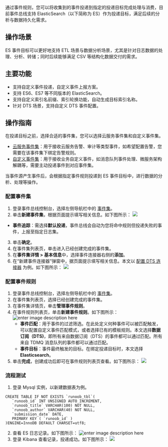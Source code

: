 
通过事件规则，您可以将收集到的事件投递到指定的投递目标完成处理与消费，目前事件总线支持 ElasticSearch（以下简称为 ES）作为投递目标，满足后续的分析与数据持久化需求。


## 操作场景
ES 事件目标可以更好地支持 ETL 场景与数据分析场景，尤其是针对日志数据的处理、分析、转储；同时后续能够满足 CSV 等结构化数据交付的需求。


## 主要功能
- 支持自定义事件投递，自定义事件上报方案。
- 支持 ES6、ES7 等不同版本的 ElasticSearch。
- 支持自定义索引名前缀、索引轮换功能，自动生成目标索引名称。
- 针对 DTS 场景，支持自定义 DTS 事件配置。


## 操作指南
在投递目标之前，选择合适的事件集，您可以选择云服务事件集和自定义事件集。
- [云服务事件集](https://cloud.tencent.com/document/product/1359/68200)：用于接收云服务告警、审计等类型事件，如希望配置告警，您需要在该事件集下绑定告警规则。
- [自定义事件集](https://cloud.tencent.com/document/product/1359/69028)：用于接收业务自定义事件，如消息队列事件处理、微服务架构解耦等，需要主动投递事件到对应事件集。

当事件源产生事件后，会根据指定事件规则投递到 ES 事件目标中，进行数据的分析、处理等操作。


### 配置事件集
1. 登录事件总线控制台，选择左侧导航栏中的 [事件集](https://console.cloud.tencent.com/eb)。
2. 单击**新建事件集**，根据页面提示填写相关信息。如下图所示：
![](https://qcloudimg.tencent-cloud.cn/raw/77e2d4af5ef7d4216059ccffec2e1c2e.png)
 - **事件追踪**：需选择**默认投递**，事件总线会自动为您将命中规则但投递失败的事件，上报至指定日志集。
3. 单击**确定**。
4. 在事件集列表页，单击进入已经创建完成的事件集。
5. 在**事件集详情 > 基本信息**中，选择事件连接器右侧的**添加**。
6. 在“新建事件连接器”弹窗中，据页面提示填写相关信息。本文以 [配置 DTS 连接器](https://cloud.tencent.com/document/product/1359/72306) 为例。如下图所示： 
![](https://qcloudimg.tencent-cloud.cn/raw/999f89e87c2f7dc6d0ea6373e4f635f8.png)
 
### 配置事件规则
1. 登录事件总线控制台，选择左侧导航栏中的 [事件集](https://console.cloud.tencent.com/eb)。
2. 在事件集列表页，选择已经创建完成的事件集。
3. 在事件集详情页，单击**管理事件规则**。
4. 在事件规则列表页，单击**新建事件规则**。如下图所示：
![enter image description here](https://qcloudimg.tencent-cloud.cn/raw/715519a283796f6afe64dc3a71290008.png)
	- **事件匹配**：用于事件的过滤筛选。在此处定义何种事件可以被匹配触发，可以配置自定义事件匹配模式，或者选择已有的模板规则。本文选择**数据订阅（DTS)**，即所有来自数据订阅（DTS）的事件都可以通过匹配。所有来自 TDMQ 消息队列的事件都可以通过匹配。
	- **事件目标**：事件最终触发的目标。在绑定投递目标时，本文选择 **Elasticsearch**。
5. 单击**完成**，创建成功后即可在事件规则列表页查看。如下图所示：
![](https://qcloudimg.tencent-cloud.cn/raw/99fe5a391fe0cc0d1b7a707d9ce31c16.png)
 
 

### 流程测试
1. 登录 Mysql 实例，以新建数据表为例。
```
CREATE TABLE IF NOT EXISTS `runoob_tbl`(
   `runoob_id` INT UNSIGNED AUTO_INCREMENT,
   `runoob_title` VARCHAR(100) NOT NULL,
   `runoob_author` VARCHAR(40) NOT NULL,
   `submission_date` DATE,
   PRIMARY KEY ( `runoob_id` )
)ENGINE=InnoDB DEFAULT CHARSET=utf8;
```
2. 查看 ES 日志记录。如下图所示：
![enter image description here](https://qcloudimg.tencent-cloud.cn/raw/ab3af686121971a71cd7b6714f59cd59.png)
3. 登录 Kibana 查看记录，投递成功。如下图所示：
![](https://qcloudimg.tencent-cloud.cn/raw/566c8345b3d399494fd47f961b54b15d.png)
